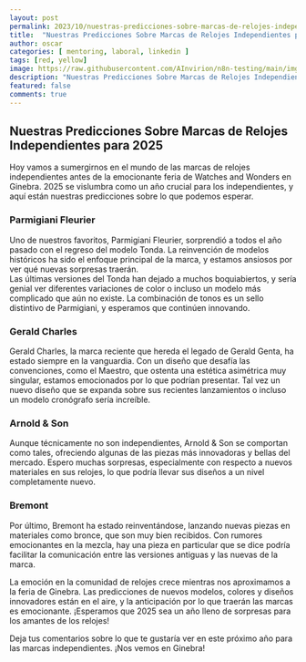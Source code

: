 ```yaml
---
layout: post
permalink: 2023/10/nuestras-predicciones-sobre-marcas-de-relojes-independientes-para-2025
title:  "Nuestras Predicciones Sobre Marcas de Relojes Independientes para 2025"
author: oscar
categories: [ mentoring, laboral, linkedin ]
tags: [red, yellow]
image: https://raw.githubusercontent.com/AInvirion/n8n-testing/main/imgs/20250330110320.png
description: "Nuestras Predicciones Sobre Marcas de Relojes Independientes para 2025"
featured: false
comments: true
---
```

## Nuestras Predicciones Sobre Marcas de Relojes Independientes para 2025

Hoy vamos a sumergirnos en el mundo de las marcas de relojes independientes antes de la emocionante feria de Watches and Wonders en Ginebra. 2025 se vislumbra como un año crucial para los independientes, y aquí están nuestras predicciones sobre lo que podemos esperar.  

### Parmigiani Fleurier  
Uno de nuestros favoritos, Parmigiani Fleurier, sorprendió a todos el año pasado con el regreso del modelo Tonda. La reinvención de modelos históricos ha sido el enfoque principal de la marca, y estamos ansiosos por ver qué nuevas sorpresas traerán.  
Las últimas versiones del Tonda han dejado a muchos boquiabiertos, y sería genial ver diferentes variaciones de color o incluso un modelo más complicado que aún no existe. La combinación de tonos es un sello distintivo de Parmigiani, y esperamos que continúen innovando.  

### Gerald Charles  
Gerald Charles, la marca reciente que hereda el legado de Gerald Genta, ha estado siempre en la vanguardia. Con un diseño que desafía las convenciones, como el Maestro, que ostenta una estética asimétrica muy singular, estamos emocionados por lo que podrían presentar. Tal vez un nuevo diseño que se expanda sobre sus recientes lanzamientos o incluso un modelo cronógrafo sería increíble.  

### Arnold & Son  
Aunque técnicamente no son independientes, Arnold & Son se comportan como tales, ofreciendo algunas de las piezas más innovadoras y bellas del mercado. Espero muchas sorpresas, especialmente con respecto a nuevos materiales en sus relojes, lo que podría llevar sus diseños a un nivel completamente nuevo.  

### Bremont  
Por último, Bremont ha estado reinventándose, lanzando nuevas piezas en materiales como bronce, que son muy bien recibidos. Con rumores emocionantes en la mezcla, hay una pieza en particular que se dice podría facilitar la comunicación entre las versiones antiguas y las nuevas de la marca.  

La emoción en la comunidad de relojes crece mientras nos aproximamos a la feria de Ginebra. Las predicciones de nuevos modelos, colores y diseños innovadores están en el aire, y la anticipación por lo que traerán las marcas es emocionante. ¡Esperamos que 2025 sea un año lleno de sorpresas para los amantes de los relojes!  

Deja tus comentarios sobre lo que te gustaría ver en este próximo año para las marcas independientes. ¡Nos vemos en Ginebra!